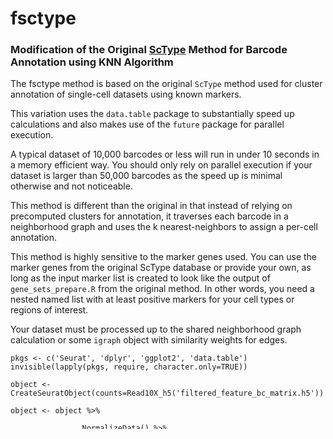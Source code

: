 # fsctype
### Modification of the Original [ScType](https://github.com/IanevskiAleksandr/sc-type) Method for Barcode Annotation using KNN Algorithm


The fsctype method is based on the original `ScType` method used for cluster annotation of single-cell datasets using known markers. 

This variation uses the `data.table` package to substantially speed up calculations and also makes use of the `future` package for parallel execution. 

A typical dataset of 10,000 barcodes or less will run in under 10 seconds in a memory efficient way. You should only rely on parallel execution if your dataset is larger than 50,000 barcodes as the speed up is minimal otherwise and not noticeable. 

This method is different than the original in that instead of relying on precomputed clusters for annotation, it traverses each barcode in a neighborhood graph and uses the k nearest-neighbors to assign a per-cell annotation. 

This method is highly sensitive to the marker genes used. You can use the marker genes from the original ScType database or provide your own, as long as the input marker list is created to look like the output of `gene_sets_prepare.R` from the original method. In other words, you need a nested named list with at least positive markers for your cell types or regions of interest. 

Your dataset must be processed up to the shared neighborhood graph calculation or some `igraph` object with similarity weights for edges. 

```
pkgs <- c('Seurat', 'dplyr', 'ggplot2', 'data.table')
invisible(lapply(pkgs, require, character.only=TRUE))

object <- CreateSeuratObject(counts=Read10X_h5('filtered_feature_bc_matrix.h5'))

object <- object %>%

                NormalizeData() %>%
                FindVariableFeatures() %>%
                ScaleData(verbose=FALSE) %>%
                RunPCA(verbose=FALSE) %>%
                FindNeighbors(dims=seq(10)) %>%
                RunUMAP(dims=seq(10))
```

Once you have run `FindNeighbors`, you can use this graph downstream for `fsctype` as it relies on the k nearest neighbors of each cell for annotation. The `annotation_markers_list.rds` is a created marker list as defined by `gene_sets_prepare.R`. You can use this from the original `ScType` method or create your own. 

```
source('https://github.com/shahrozeabbas/fsctype/blob/main/R/fsctype.R')

markers <- readRDS('annotation_markers_list.rds')


counts <- as.data.frame(
        object %>% 
            Seurat::ScaleData(verbose=FALSE, features=unique(unlist(markers))) %>% 
            Seurat::GetAssayData(slot='scale.data')
)


cells <- colnames(object)
graph <- object %>% get_graph()
k <- round(sqrt(ncol(object) * 0.5))

predictions <- fsctype(barcodes=cells, graph=graph, counts=counts, markers=markers, n_neighbors=k)


cell_type <- predictions[, prediction]
names(cell_type) <- predictions[, cells]
object <- object %>% AddMetaData(metadata=factor(cell_type), col.name='cell_type') 

ggsave(
  width=12, height=8, filename='fsctype_predictions_umap.png',
  plot=g <- object %>% DimPlot(group.by='cell_type', label=TRUE, repel=TRUE, pt.size=1)
)

```
